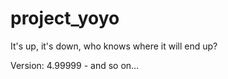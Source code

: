 project_yoyo
============

It's up, it's down, who knows where it will end up?

Version: 4.99999 - and so on...
